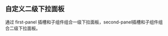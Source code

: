 ## 自定义二级下拉面板

通过 first-panel 插槽和子组件组合一级下拉面板，second-panel插槽和子组件组合二级下拉面板。

<preview path="../search-box/combination-panel.vue" ></preview>

